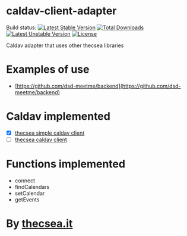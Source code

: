 # caldav-client-adapter
Build status: [![Latest Stable Version](https://poser.pugx.org/thecsea/caldav-client-adapter/v/stable)](https://packagist.org/packages/thecsea/caldav-client-adapter) [![Total Downloads](https://poser.pugx.org/thecsea/caldav-client-adapter/downloads)](https://packagist.org/packages/thecsea/caldav-client-adapter) [![Latest Unstable Version](https://poser.pugx.org/thecsea/caldav-client-adapter/v/unstable)](https://packagist.org/packages/thecsea/caldav-client-adapter) [![License](https://poser.pugx.org/thecsea/caldav-client-adapter/license)](https://packagist.org/packages/thecsea/caldav-client-adapter)


Caldav adapter that uses other thecsea libraries 

# Examples of use
* [https://github.com/dsd-meetme/backend](https://github.com/dsd-meetme/backend)

# Caldav implemented
- [x] [thecsea simple caldav client](https://github.com/thecsea/simpleCalDAV)
- [ ] [thecsea caldav client](https://github.com/thecsea/caldav-client)

# Functions implemented
* connect
* findCalendars
* setCalendar
* getEvents

# By [thecsea.it](http://www.thecsea.it)

